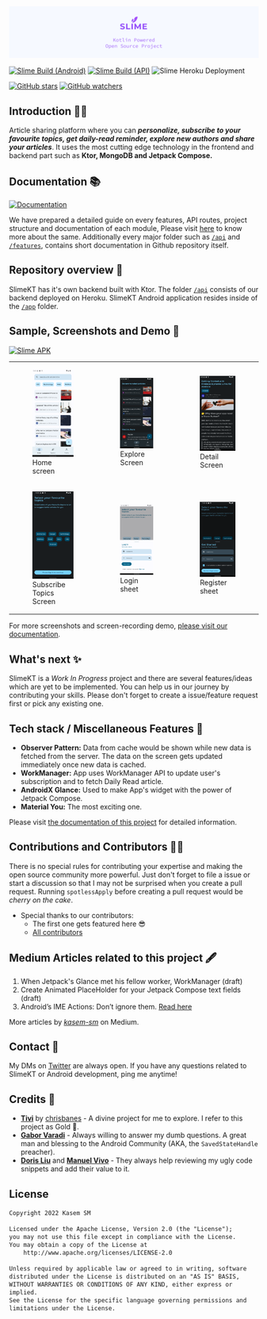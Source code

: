 ![Asset 1](/docs/header.png)

[![Slime Build (Android)](https://github.com/kasem-sm/SlimeKT/actions/workflows/android_action.yml/badge.svg)](https://github.com/kasem-sm/SlimeKT/actions/workflows/android_action.yml)
[![Slime Build (API)](https://github.com/kasem-sm/SlimeKT/actions/workflows/api_action.yml/badge.svg)](https://github.com/kasem-sm/SlimeKT/actions/workflows/api_action.yml)
![Slime Heroku Deployment](https://img.shields.io/github/deployments/kasem-sm/SlimeKT/slime-kt?logo=Heroku)

[![GitHub stars](https://img.shields.io/github/stars/kasem-sm/SlimeKT?style=social)](https://github.com/kasem-sm/SlimeKT/stargazers)
[![GitHub watchers](https://img.shields.io/github/watchers/kasem-sm/SlimeKT?style=social)](https://github.com/kasem-sm/SlimeKT/watchers)

## Introduction 🙋‍♂️

Article sharing platform where you can _**personalize, subscribe to your favourite topics, get
daily-read reminder, explore new authors and share your articles**_. It uses the most cutting edge
technology in the frontend and backend part such as <b>Ktor, MongoDB and Jetpack Compose.</b>

## Documentation 📚

[![Documentation](https://img.shields.io/badge/Visit-blue?style=for-the-badge)](https://kasem-sm.github.io/SlimeKT)

We have prepared a detailed guide on every features, API routes, project structure and documentation
of each module, Please visit [here]() to know more about the same. Additionally every major folder such as [`/api`](/api)
and [`/features`](/features), contains short documentation in Github repository itself.

## Repository overview 📂

SlimeKT has it's own backend built with Ktor. The folder [`/api`](/api) consists of our
backend deployed on Heroku. SlimeKT Android application resides inside of the [`/app`](/app) folder.

## Sample, Screenshots and Demo 📱

[![Slime APK](https://img.shields.io/github/v/release/kasem-sm/slimekt?color=8D0AF2&label=Download&logo=android&style=for-the-badge)](https://github.com/kasem-sm/slimekt/releases/sample.apk)

<table>
    <tr>
        <td>
            <figure>
                <a href="#1">
                    <img src="docs/screenshots/home_screen_with_subscribed_topics.png" width=300>
                </a>
                <figcaption>Home screen</figcaption>
            </figure>
        </td>
        <td>
            <figure>
                <a href="#2">
                    <img src="docs/screenshots/explore_screen_dark.png" width=300>
                </a>
                <figcaption>Explore Screen</figcaption>
            </figure>
        </td>
        <td>
            <figure>
                <a href="#3">
                    <img src="docs/screenshots/detail_screen_dark.png" width=300>
                </a>
                <figcaption>Detail Screen</figcaption>
            </figure>
        </td>
    </tr>
    <tr>
        <td>
            <figure>
                <a href="#4">
                    <img src="docs/screenshots/subscribe_category_screen.png" width=300>
                </a>
                <figcaption>Subscribe Topics Screen</figcaption>
            </figure>
        </td>
        <td>
            <figure>
                <a href="#5">
                    <img src="docs/screenshots/login_sheet.png" width=300>
                </a>
                <figcaption>Login sheet</figcaption>
            </figure>
        </td>
        <td>
            <figure>
                <a href="#6">
                    <img src="docs/screenshots/register_sheet.png" width=300>
                </a>
                <figcaption>Register sheet</figcaption>
            </figure>
        </td>
    </tr>    
</table>

For more screenshots and screen-recording demo, [please visit our documentation]().

## What's next ✨

SlimeKT is a _Work In Progress_ project and there are several features/ideas which are yet to be implemented. You can help us in our journey by contributing your skills. Please don't forget to create a issue/feature request first or pick any existing one.

## Tech stack / Miscellaneous Features 🚀

- **Observer Pattern:** Data from cache  would be shown while new data is fetched from the server. The data on the screen gets updated immediately once new data is cached.
- **WorkManager:** App uses WorkManager API to update user's subscription and to fetch Daily Read article.
- **AndroidX Glance:** Used to make App's widget with the power of Jetpack Compose.
- **Material You:** The most exciting one.

Please visit [the documentation of this project]() for detailed information.

## Contributions and Contributors 👷‍♂️

There is no special rules for contributing your expertise and making the open source community more powerful. Just don't forget to file a issue or start a discussion so that I may not be surprised when you create a pull request. Running `spotlessApply` before creating a pull request would be _cherry on the cake_.

* Special thanks to our contributors:
  - The first one gets featured here 😎
  - [All contributors](https://github.com/kasem-sm/SlimeKT/graphs/contributors)

## Medium Articles related to this project 🖋

1. When Jetpack's Glance met his fellow worker, WorkManager (draft)
2. Create Animated PlaceHolder for your Jetpack Compose text fields (draft)
3. Android’s IME Actions: Don’t ignore them. [Read here](https://proandroiddev.com/androids-ime-actions-don-t-ignore-them-36554da892ac)

More articles by [_kasem-sm_](https://medium.com/@kasem.sm) on Medium.

## Contact 🤙

My DMs on [Twitter](https://twitter.com/KasemSM_) are always open. If you have any questions related to SlimeKT or Android development, ping me anytime!

## Credits 💎

- [**Tivi**](https://github.com/chrisbanes/tivi) by [chrisbanes](https://github.com/chrisbanes) - A divine project for me to explore. I refer to this project as Gold 🥇.
- [**Gabor Varadi**](https://twitter.com/Zhuinden) - Always willing to answer my dumb questions. A great man and blessing to the Android Community (AKA, the `SavedStateHandle` preacher).
- [**Doris Liu**](https://twitter.com/doris4lt) and [**Manuel Vivo**](https://twitter.com/manuelvicnt) - They always help reviewing my ugly code snippets and add their value to it.

## License

```
Copyright 2022 Kasem SM

Licensed under the Apache License, Version 2.0 (the "License");
you may not use this file except in compliance with the License.
You may obtain a copy of the License at
    http://www.apache.org/licenses/LICENSE-2.0
    
Unless required by applicable law or agreed to in writing, software
distributed under the License is distributed on an "AS IS" BASIS,
WITHOUT WARRANTIES OR CONDITIONS OF ANY KIND, either express or implied.
See the License for the specific language governing permissions and
limitations under the License.
```
